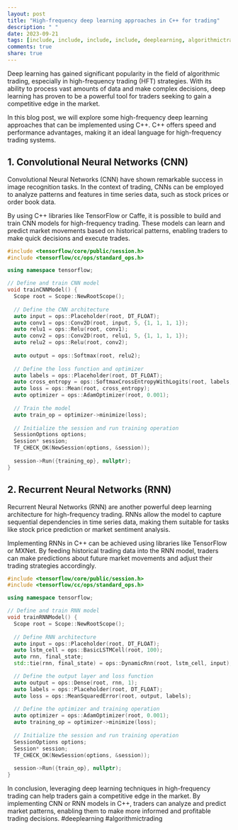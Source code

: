 ```yaml
---
layout: post
title: "High-frequency deep learning approaches in C++ for trading"
description: " "
date: 2023-09-21
tags: [include, include, include, include, deeplearning, algorithmictrading]
comments: true
share: true
---
```


Deep learning has gained significant popularity in the field of algorithmic trading, especially in high-frequency trading (HFT) strategies. With its ability to process vast amounts of data and make complex decisions, deep learning has proven to be a powerful tool for traders seeking to gain a competitive edge in the market.

In this blog post, we will explore some high-frequency deep learning approaches that can be implemented using C++. C++ offers speed and performance advantages, making it an ideal language for high-frequency trading systems.

## 1. Convolutional Neural Networks (CNN)

Convolutional Neural Networks (CNN) have shown remarkable success in image recognition tasks. In the context of trading, CNNs can be employed to analyze patterns and features in time series data, such as stock prices or order book data.

By using C++ libraries like TensorFlow or Caffe, it is possible to build and train CNN models for high-frequency trading. These models can learn and predict market movements based on historical patterns, enabling traders to make quick decisions and execute trades.

```cpp
#include <tensorflow/core/public/session.h>
#include <tensorflow/cc/ops/standard_ops.h>

using namespace tensorflow;

// Define and train CNN model
void trainCNNModel() {
  Scope root = Scope::NewRootScope();
  
  // Define the CNN architecture
  auto input = ops::Placeholder(root, DT_FLOAT);
  auto conv1 = ops::Conv2D(root, input, 5, {1, 1, 1, 1});
  auto relu1 = ops::Relu(root, conv1);
  auto conv2 = ops::Conv2D(root, relu1, 5, {1, 1, 1, 1});
  auto relu2 = ops::Relu(root, conv2);
  
  auto output = ops::Softmax(root, relu2);
  
  // Define the loss function and optimizer
  auto labels = ops::Placeholder(root, DT_FLOAT);
  auto cross_entropy = ops::SoftmaxCrossEntropyWithLogits(root, labels, output, 0);
  auto loss = ops::Mean(root, cross_entropy);
  auto optimizer = ops::AdamOptimizer(root, 0.001);
  
  // Train the model
  auto train_op = optimizer->minimize(loss);
  
  // Initialize the session and run training operation
  SessionOptions options;
  Session* session;
  TF_CHECK_OK(NewSession(options, &session));
  
  session->Run({training_op}, nullptr);
}
```

## 2. Recurrent Neural Networks (RNN)

Recurrent Neural Networks (RNN) are another powerful deep learning architecture for high-frequency trading. RNNs allow the model to capture sequential dependencies in time series data, making them suitable for tasks like stock price prediction or market sentiment analysis.

Implementing RNNs in C++ can be achieved using libraries like TensorFlow or MXNet. By feeding historical trading data into the RNN model, traders can make predictions about future market movements and adjust their trading strategies accordingly.

```cpp
#include <tensorflow/core/public/session.h>
#include <tensorflow/cc/ops/standard_ops.h>

using namespace tensorflow;

// Define and train RNN model
void trainRNNModel() {
  Scope root = Scope::NewRootScope();
  
  // Define RNN architecture
  auto input = ops::Placeholder(root, DT_FLOAT);
  auto lstm_cell = ops::BasicLSTMCell(root, 100);
  auto rnn, final_state;
  std::tie(rnn, final_state) = ops::DynamicRnn(root, lstm_cell, input);

  // Define the output layer and loss function
  auto output = ops::Dense(root, rnn, 1);
  auto labels = ops::Placeholder(root, DT_FLOAT);
  auto loss = ops::MeanSquaredError(root, output, labels);
  
  // Define the optimizer and training operation
  auto optimizer = ops::AdamOptimizer(root, 0.001);
  auto training_op = optimizer->minimize(loss);
  
  // Initialize the session and run training operation
  SessionOptions options;
  Session* session;
  TF_CHECK_OK(NewSession(options, &session));
  
  session->Run({train_op}, nullptr);
}
```

In conclusion, leveraging deep learning techniques in high-frequency trading can help traders gain a competitive edge in the market. By implementing CNN or RNN models in C++, traders can analyze and predict market patterns, enabling them to make more informed and profitable trading decisions. #deeplearning #algorithmictrading